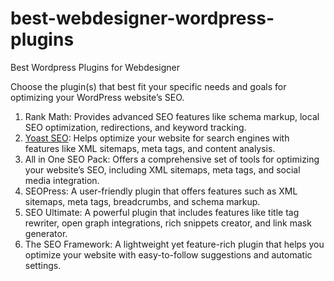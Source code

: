 # best-webdesigner-wordpress-plugins
Best Wordpress Plugins for Webdesigner

Choose the plugin(s) that best fit your specific needs and goals for optimizing your WordPress website’s SEO.

1.	Rank Math: Provides advanced SEO features like schema markup, local SEO optimization, redirections, and keyword tracking.
2.	[Yoast SEO]([url](https://wordpress.org/plugins/wordpress-seo/)): Helps optimize your website for search engines with features like XML sitemaps, meta tags, and content analysis.
3.	All in One SEO Pack: Offers a comprehensive set of tools for optimizing your website’s SEO, including XML sitemaps, meta tags, and social media integration.
4.	SEOPress: A user-friendly plugin that offers features such as XML sitemaps, meta tags, breadcrumbs, and schema markup.
5.	SEO Ultimate: A powerful plugin that includes features like title tag rewriter, open graph integrations, rich snippets creator, and link mask generator.
6.	The SEO Framework: A lightweight yet feature-rich plugin that helps you optimize your website with easy-to-follow suggestions and automatic settings.

